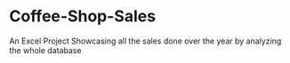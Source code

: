 # Coffee-Shop-Sales
An Excel Project Showcasing all the sales done over the year by analyzing the whole database

